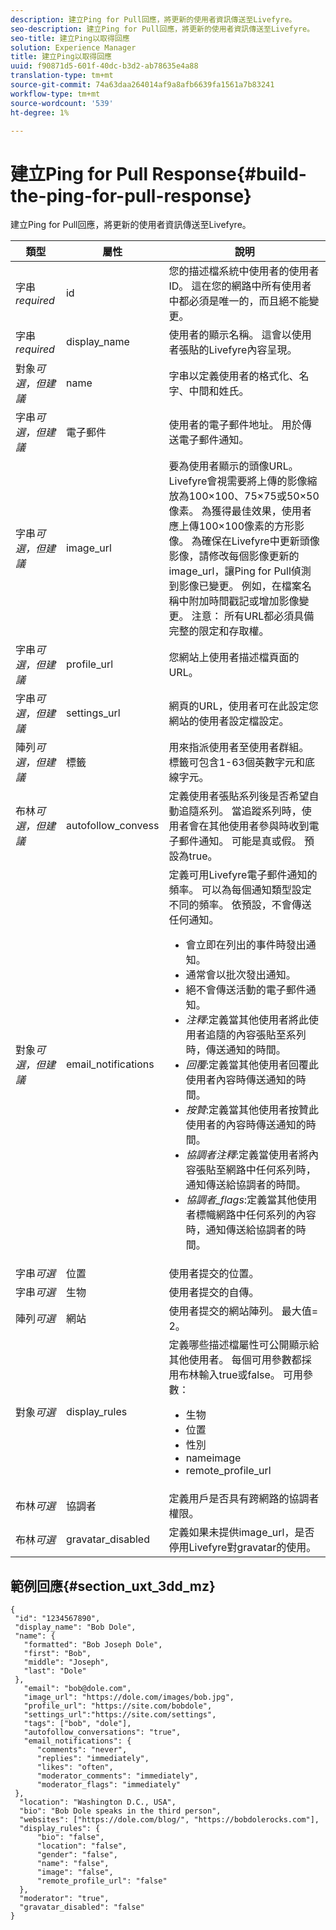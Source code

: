 ```yaml
---
description: 建立Ping for Pull回應，將更新的使用者資訊傳送至Livefyre。
seo-description: 建立Ping for Pull回應，將更新的使用者資訊傳送至Livefyre。
seo-title: 建立Ping以取得回應
solution: Experience Manager
title: 建立Ping以取得回應
uuid: f90871d5-601f-40dc-b3d2-ab78635e4a88
translation-type: tm+mt
source-git-commit: 74a63daa264014af9a8afb6639fa1561a7b83241
workflow-type: tm+mt
source-wordcount: '539'
ht-degree: 1%

---
```



# 建立Ping for Pull Response{#build-the-ping-for-pull-response}

建立Ping for Pull回應，將更新的使用者資訊傳送至Livefyre。

| 類型 | 屬性 | 說明 |
|--- |--- |--- |
| 字串&#x200B;*required* | id | 您的描述檔系統中使用者的使用者ID。 這在您的網路中所有使用者中都必須是唯一的，而且絕不能變更。 |
| 字串&#x200B;*required* | display_name | 使用者的顯示名稱。 這會以使用者張貼的Livefyre內容呈現。 |
| 對象&#x200B;*可選，但建議* | name | 字串以定義使用者的格式化、名字、中間和姓氏。 |
| 字串&#x200B;*可選，但建議* | 電子郵件 | 使用者的電子郵件地址。 用於傳送電子郵件通知。 |
| 字串&#x200B;*可選，但建議* | image_url | 要為使用者顯示的頭像URL。 Livefyre會視需要將上傳的影像縮放為100×100、75×75或50×50像素。 為獲得最佳效果，使用者應上傳100×100像素的方形影像。 為確保在Livefyre中更新頭像影像，請修改每個影像更新的image_url，讓Ping for Pull偵測到影像已變更。 例如，在檔案名稱中附加時間戳記或增加影像變更。 注意： 所有URL都必須具備完整的限定和存取權。 |
| 字串&#x200B;*可選，但建議* | profile_url | 您網站上使用者描述檔頁面的URL。 |
| 字串&#x200B;*可選，但建議* | settings_url | 網頁的URL，使用者可在此設定您網站的使用者設定檔設定。 |
| 陣列&#x200B;*可選，但建議* | 標籤 | 用來指派使用者至使用者群組。 標籤可包含1-63個英數字元和底線字元。 |
| 布林&#x200B;*可選，但建議* | autofollow_convess | 定義使用者張貼系列後是否希望自動追隨系列。 當追蹤系列時，使用者會在其他使用者參與時收到電子郵件通知。 可能是真或假。 預設為true。 |
| 對象&#x200B;*可選，但建議* | email_notifications | 定義可用Livefyre電子郵件通知的頻率。 可以為每個通知類型設定不同的頻率。 依預設，不會傳送任何通知。<br><ul><li> 會立即在列出的事件時發出通知。 </li><li>通常會以批次發出通知。 </li><li> 絕不會傳送活動的電子郵件通知。 </li><li>*注釋*:定義當其他使用者將此使用者追隨的內容張貼至系列時，傳送通知的時間。 </li><li>*回覆*:定義當其他使用者回覆此使用者內容時傳送通知的時間。</li><li>*按贊*:定義當其他使用者按贊此使用者的內容時傳送通知的時間。</li><li>*協調者注釋*:定義當使用者將內容張貼至網路中任何系列時，通知傳送給協調者的時間。</li><li>*協調者_flags*:定義當其他使用者標幟網路中任何系列的內容時，通知傳送給協調者的時間。</li></ul> |
| 字串&#x200B;*可選* | 位置 | 使用者提交的位置。 |
| 字串&#x200B;*可選* | 生物 | 使用者提交的自傳。 |
| 陣列&#x200B;*可選* | 網站 | 使用者提交的網站陣列。 最大值= 2。 |
| 對象&#x200B;*可選* | display_rules | 定義哪些描述檔屬性可公開顯示給其他使用者。 每個可用參數都採用布林輸入true或false。 可用參數： <br><ul><li>生物 </li><li> 位置</li><li>  性別 </li><li>nameimage </li><li> remote_profile_url</li></ul> |
| 布林&#x200B;*可選* | 協調者 | 定義用戶是否具有跨網路的協調者權限。 |
| 布林&#x200B;*可選* | gravatar_disabled | 定義如果未提供image_url，是否停用Livefyre對gravatar的使用。 |

## 範例回應{#section_uxt_3dd_mz}

```
{
 "id": "1234567890",
 "display_name": "Bob Dole",
 "name": {
   "formatted": "Bob Joseph Dole",
   "first": "Bob",
   "middle": "Joseph",
   "last": "Dole"
 },
   "email": "bob@dole.com",
   "image_url": "https://dole.com/images/bob.jpg",
   "profile_url": "https://site.com/bobdole",
   "settings_url":"https://site.com/settings",
   "tags": ["bob", "dole"],
   "autofollow_conversations": "true",
   "email_notifications": {
      "comments": "never",
      "replies": "immediately",
      "likes": "often",
      "moderator_comments": "immediately",
      "moderator_flags": "immediately" 
 },
  "location": "Washington D.C., USA",
  "bio": "Bob Dole speaks in the third person",
  "websites": ["https://dole.com/blog/", "https://bobdolerocks.com"],
  "display_rules": {
      "bio": "false",
      "location": "false",
      "gender": "false",
      "name": "false",
      "image": "false",
      "remote_profile_url": "false"
  },
  "moderator": "true",
  "gravatar_disabled": "false"
}
```
